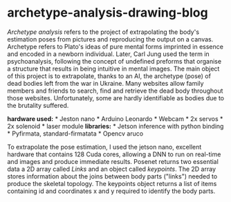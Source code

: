 # archetype-analysis-drawing-blog

*Archetype analysis* refers to the project of extrapolating the body's estimation poses from pictures and reproducing the output on a canvas. 
Archetype refers to Plato's ideas of pure mental forms imprinted in essence and encoded in a newborn individual. Later, Carl Jung used the term in
psychoanalysis, following the concept of undefined preforms that organise a structure that results in being intuitive in mental images. 
The main object of this project is to extrapolate, thanks to an AI, the archetype (pose) of dead bodies left from the war in Ukraine. Many websites allow
family members and friends to search, find and retrieve the dead body throughout those websites. Unfortunately, some are hardly identifiable as bodies due
to the brutality suffered. 

**hardware used:**
    * Jeston nano
    * Arduino Leonardo
    * Webcam
    * 2x servos 
    * 2x solenoid
    * laser module
**libraries:**
    * Jetson inference with python binding  
    * Pyfirmata, standard-firmatata 
    * Opencv aruco

To extrapolate the pose estimation, I used the jetson nano, excellent hardware that contains 128 Cuda cores, allowing a DNN to run on real-time and images
and produce immediate results. 
Posenet returns two essential data a 2D array called *Links* and an object called *keypoints*. The 2D array stores information about the joins between body
parts ("links") needed to produce the skeletal topology. The keypoints object returns a list of items containing id and coordinates x and y required to
identify the body parts.


